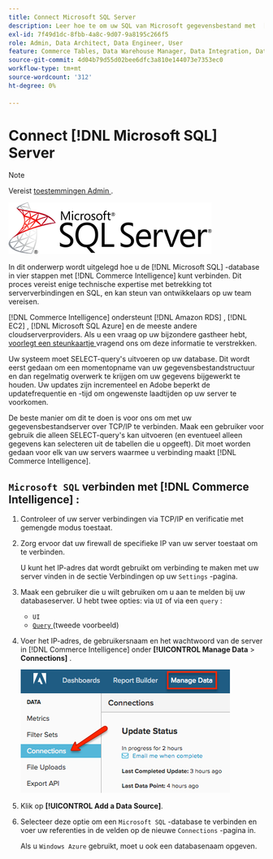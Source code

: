 ```yaml
---
title: Connect Microsoft SQL Server
description: Leer hoe te om uw SQL van Microsoft gegevensbestand met  [!DNL Commerce Intelligence]  in een proces in vier stappen te verbinden.
exl-id: 7f49d1dc-8fbb-4a8c-9d07-9a8195c266f5
role: Admin, Data Architect, Data Engineer, User
feature: Commerce Tables, Data Warehouse Manager, Data Integration, Data Import/Export, SQL Report Builder
source-git-commit: 4d04b79d55d02bee6dfc3a810e144073e7353ec0
workflow-type: tm+mt
source-wordcount: '312'
ht-degree: 0%

---
```


# Connect [!DNL Microsoft SQL] Server

>[!NOTE]
>
>Vereist [ toestemmingen Admin ](../../../administrator/user-management/user-management.md).

![ het embleem van de Server van Microsoft SQL ](../../../assets/MicrosoftSQLServer-logo.png)

In dit onderwerp wordt uitgelegd hoe u de [!DNL Microsoft SQL] -database in vier stappen met [!DNL Commerce Intelligence] kunt verbinden. Dit proces vereist enige technische expertise met betrekking tot serververbindingen en SQL, en kan steun van ontwikkelaars op uw team vereisen.

[!DNL Commerce Intelligence] ondersteunt [!DNL Amazon RDS] , [!DNL EC2] , [!DNL Microsoft SQL Azure] en de meeste andere cloudserverproviders. Als u een vraag op uw bijzondere gastheer hebt, [ voorlegt een steunkaartje ](https://experienceleague.adobe.com/docs/commerce-knowledge-base/kb/troubleshooting/miscellaneous/mbi-service-policies.html) vragend ons om deze informatie te verstrekken.

Uw systeem moet SELECT-query&#39;s uitvoeren op uw database. Dit wordt eerst gedaan om een momentopname van uw gegevensbestandstructuur en dan regelmatig overwerk te krijgen om uw gegevens bijgewerkt te houden. Uw updates zijn incrementeel en Adobe beperkt de updatefrequentie en -tijd om ongewenste laadtijden op uw server te voorkomen.

De beste manier om dit te doen is voor ons om met uw gegevensbestandserver over TCP/IP te verbinden. Maak een gebruiker voor gebruik die alleen SELECT-query&#39;s kan uitvoeren (en eventueel alleen gegevens kan selecteren uit de tabellen die u opgeeft). Dit moet worden gedaan voor elk van uw servers waarmee u verbinding maakt [!DNL Commerce Intelligence].

## `Microsoft SQL` verbinden met [!DNL Commerce Intelligence] :

1. Controleer of uw server verbindingen via TCP/IP en verificatie met gemengde modus toestaat.

1. Zorg ervoor dat uw firewall de specifieke IP van uw server toestaat om te verbinden.

   U kunt het IP-adres dat wordt gebruikt om verbinding te maken met uw server vinden in de sectie Verbindingen op uw `Settings` -pagina.

1. Maak een gebruiker die u wilt gebruiken om u aan te melden bij uw databaseserver. U hebt twee opties: via `UI` of via een `query` :
   * `UI`
   * [`Query` ](http://sqlserverplanet.com/security/add-user) (tweede voorbeeld)

1. Voer het IP-adres, de gebruikersnaam en het wachtwoord van de server in [!DNL Commerce Intelligence] onder **[!UICONTROL Manage Data** > **Connections]** .

   ![ beheert de pagina van de Verbindingen van Gegevens die gegevensbestandintegratie tonen ](../../../assets/manage-data-connections.png)

1. Klik op **[!UICONTROL Add a Data Source]**.

1. Selecteer deze optie om een `Microsoft SQL` -database te verbinden en voer uw referenties in de velden op de nieuwe `Connections` -pagina in.

   Als u `Windows Azure` gebruikt, moet u ook een databasenaam opgeven.
